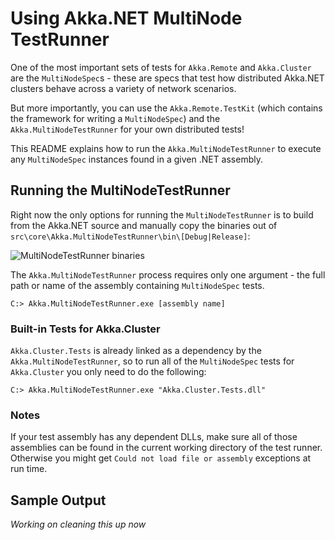 # Using Akka.NET MultiNode TestRunner

One of the most important sets of tests for `Akka.Remote` and `Akka.Cluster` are the `MultiNodeSpec`s - these are specs that test how distributed Akka.NET clusters behave across a variety of network scenarios.

But more importantly, you can use the `Akka.Remote.TestKit` (which contains the framework for writing a `MultiNodeSpec`) and the `Akka.MultiNodeTestRunner` for your own distributed tests!

This README explains how to run the `Akka.MultiNodeTestRunner` to execute any `MultiNodeSpec` instances found in a given .NET assembly.

## Running the MultiNodeTestRunner

Right now the only options for running the `MultiNodeTestRunner` is to build from the Akka.NET source and manually copy the binaries out of `src\core\Akka.MultiNodeTestRunner\bin\[Debug|Release]`:

![MultiNodeTestRunner binaries](../../../documentation/wiki/images/multinode-teskit/multi-node-testrunner-binaries.png)

The `Akka.MultiNodeTestRunner` process requires only one argument - the full path or name of the assembly containing `MultiNodeSpec` tests.

    C:> Akka.MultiNodeTestRunner.exe [assembly name]

### Built-in Tests for Akka.Cluster

`Akka.Cluster.Tests` is already linked as a dependency by the `Akka.MultiNodeTestRunner`, so to run all of the `MultiNodeSpec` tests for `Akka.Cluster` you only need to do the following:

    C:> Akka.MultiNodeTestRunner.exe "Akka.Cluster.Tests.dll"

### Notes

If your test assembly has any dependent DLLs, make sure all of those assemblies can be found in the current working directory of the test runner. Otherwise you might get `Could not load file or assembly` exceptions at run time.

## Sample Output

*Working on cleaning this up now*



